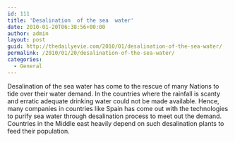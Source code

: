 ```yaml
---
id: 111
title: 'Desalination  of the sea  water'
date: 2010-01-20T06:38:56+00:00
author: admin
layout: post
guid: http://thedailyevie.com/2010/01/desalination-of-the-sea-water/
permalink: /2010/01/20/desalination-of-the-sea-water/
categories:
  - General
---
```

Desalination of the sea water has come to the rescue of many Nations to tide over their water demand. In the countries where the rainfall is scanty and erratic adequate drinking water could not be made available. Hence, many companies in countries like Spain has come out with the technologies to purify sea water through desalination process to meet out the demand. Countries in the Middle east heavily depend on such desalination plants to feed their population.